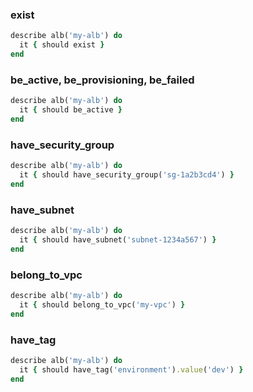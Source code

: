 ### exist

```ruby
describe alb('my-alb') do
  it { should exist }
end
```

### be_active, be_provisioning, be_failed

```ruby
describe alb('my-alb') do
  it { should be_active }
end
```

### have_security_group

```ruby
describe alb('my-alb') do
  it { should have_security_group('sg-1a2b3cd4') }
end
```

### have_subnet

```ruby
describe alb('my-alb') do
  it { should have_subnet('subnet-1234a567') }
end
```

### belong_to_vpc

```ruby
describe alb('my-alb') do
  it { should belong_to_vpc('my-vpc') }
end
```

### have_tag

```ruby
describe alb('my-alb') do
  it { should have_tag('environment').value('dev') }
end
```
